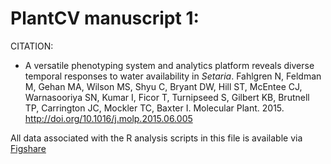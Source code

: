 # PlantCV manuscript 1:

CITATION:  
* A versatile phenotyping system and analytics platform reveals
  diverse temporal responses to water availability in *Setaria*.
  Fahlgren N, Feldman M, Gehan MA, Wilson MS, Shyu C, Bryant DW,
  Hill ST, McEntee CJ, Warnasooriya SN, Kumar I, Ficor T,
  Turnipseed S, Gilbert KB, Brutnell TP, Carrington JC, Mockler TC,
  Baxter I.
  Molecular Plant. 2015.
  http://doi.org/10.1016/j.molp.2015.06.005

All data associated with the R analysis scripts in this file is available via [Figshare](http://figshare.com/account/projects/3081)

